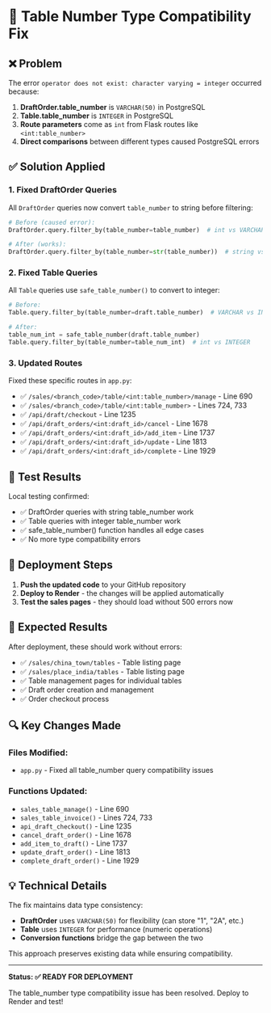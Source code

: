 # 🔧 Table Number Type Compatibility Fix

## ❌ Problem
The error `operator does not exist: character varying = integer` occurred because:

1. **DraftOrder.table_number** is `VARCHAR(50)` in PostgreSQL
2. **Table.table_number** is `INTEGER` in PostgreSQL  
3. **Route parameters** come as `int` from Flask routes like `<int:table_number>`
4. **Direct comparisons** between different types caused PostgreSQL errors

## ✅ Solution Applied

### 1. Fixed DraftOrder Queries
All `DraftOrder` queries now convert `table_number` to string before filtering:

```python
# Before (caused error):
DraftOrder.query.filter_by(table_number=table_number)  # int vs VARCHAR

# After (works):
DraftOrder.query.filter_by(table_number=str(table_number))  # string vs VARCHAR
```

### 2. Fixed Table Queries  
All `Table` queries use `safe_table_number()` to convert to integer:

```python
# Before:
Table.query.filter_by(table_number=draft.table_number)  # VARCHAR vs INTEGER

# After:
table_num_int = safe_table_number(draft.table_number)
Table.query.filter_by(table_number=table_num_int)  # int vs INTEGER
```

### 3. Updated Routes
Fixed these specific routes in `app.py`:

- ✅ `/sales/<branch_code>/table/<int:table_number>/manage` - Line 690
- ✅ `/sales/<branch_code>/table/<int:table_number>` - Lines 724, 733
- ✅ `/api/draft/checkout` - Line 1235
- ✅ `/api/draft_orders/<int:draft_id>/cancel` - Line 1678
- ✅ `/api/draft_orders/<int:draft_id>/add_item` - Line 1737
- ✅ `/api/draft_orders/<int:draft_id>/update` - Line 1813
- ✅ `/api/draft_orders/<int:draft_id>/complete` - Line 1929

## 🧪 Test Results

Local testing confirmed:
- ✅ DraftOrder queries with string table_number work
- ✅ Table queries with integer table_number work  
- ✅ safe_table_number() function handles all edge cases
- ✅ No more type compatibility errors

## 🚀 Deployment Steps

1. **Push the updated code** to your GitHub repository
2. **Deploy to Render** - the changes will be applied automatically
3. **Test the sales pages** - they should load without 500 errors now

## 🎯 Expected Results

After deployment, these should work without errors:

- ✅ `/sales/china_town/tables` - Table listing page
- ✅ `/sales/place_india/tables` - Table listing page  
- ✅ Table management pages for individual tables
- ✅ Draft order creation and management
- ✅ Order checkout process

## 🔍 Key Changes Made

### Files Modified:
- `app.py` - Fixed all table_number query compatibility issues

### Functions Updated:
- `sales_table_manage()` - Line 690
- `sales_table_invoice()` - Lines 724, 733  
- `api_draft_checkout()` - Line 1235
- `cancel_draft_order()` - Line 1678
- `add_item_to_draft()` - Line 1737
- `update_draft_order()` - Line 1813
- `complete_draft_order()` - Line 1929

## 💡 Technical Details

The fix maintains data type consistency:
- **DraftOrder** uses `VARCHAR(50)` for flexibility (can store "1", "2A", etc.)
- **Table** uses `INTEGER` for performance (numeric operations)
- **Conversion functions** bridge the gap between the two

This approach preserves existing data while ensuring compatibility.

---

**Status: ✅ READY FOR DEPLOYMENT**

The table_number type compatibility issue has been resolved. Deploy to Render and test!

